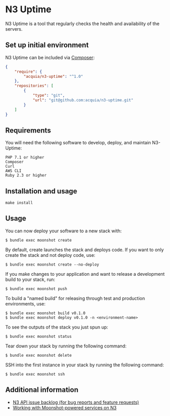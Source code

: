 # N3 Uptime

N3 Uptime is a tool that regularly checks the health and availability of the servers.

## Set up initial environment

N3 Uptime can be included via [Composer](https://getcomposer.org):

```json
{
    "require": {
        "acquia/n3-uptime": "^1.0"
    },
    "repositories": [
        {
            "type": "git",
            "url": "git@github.com:acquia/n3-uptime.git"
        }
    ]
}
```

## Requirements
    
You will need the following software to develop, deploy, and maintain N3-Uptime:

    PHP 7.1 or higher
    Composer
    Curl
    AWS CLI
    Ruby 2.3 or higher


## Installation and usage

    make install

 
## Usage

You can now deploy your software to a new stack with:

    $ bundle exec moonshot create

By default, create launches the stack and deploys code. If you want to only create the stack and not deploy code, use:

    $ bundle exec moonshot create --no-deploy
    
If you make changes to your application and want to release a development build to your stack, run:

    $ bundle exec moonshot push
    
To build a "named build" for releasing through test and production environments, use:

    $ bundle exec moonshot build v0.1.0
    $ bundle exec moonshot deploy v0.1.0 -n <environment-name>
    
To see the outputs of the stack you just spun up:

    $ bundle exec moonshot status
    
Tear down your stack by running the following command:

    $ bundle exec moonshot delete
    
SSH into the first instance in your stack by running the following command:

    $ bundle exec moonshot ssh

## Additional information

* [N3 API issue backlog (for bug reports and feature requests)](https://backlog.acquia.com/projects/N3)
* [Working with Moonshot-powered services on N3](https://confluence.acquia.com/pages/viewpage.action?spaceKey=AN&title=Working+with+Moonshot-powered+services+on+N3)